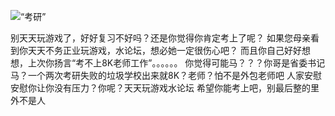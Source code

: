 ![“考研”](https://i.loli.net/2019/11/07/RM2ouxh9WY3Fd5f.jpg)

别天天玩游戏了，好好复习不好吗？还是你觉得你肯定考上了呢？
如果您母亲看到你天天不务正业玩游戏，水论坛，想必她一定很伤心吧？
而且你自己好好想想，上次你扬言“考不上8K老师工作”。。。。。。
你觉得可能马？？？你哥是省委书记马？一个两次考研失败的垃圾学校出来就8K？老师？怕不是外包老师吧
人家安慰安慰你让你没有压力？你呢？天天玩游戏水论坛
希望你能考上吧，别最后整的里外不是人
